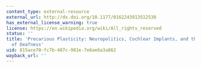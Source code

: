 ```yaml
---
content_type: external-resource
external_url: http://dx.doi.org/10.1177/0162243913512538
has_external_license_warning: true
license: https://en.wikipedia.org/wiki/All_rights_reserved
status: ''
title: 'Precarious Plasticity: Neuropolitics, Cochlear Implants, and the Redefinition
  of Deafness'
uid: 815ace70-fc7b-487c-981e-7e6ae6a3a862
wayback_url: ''
---
```

